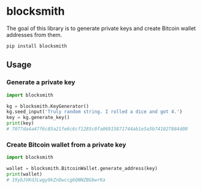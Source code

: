 # blocksmith
The goal of this library is to generate private keys and create Bitcoin wallet addresses from them.

```
pip install blocksmith
```

## Usage

### Generate a private key
```python
import blocksmith

kg = blocksmith.KeyGenerator()
kg.seed_input('Truly random string. I rolled a dice and got 4.')
key = kg.generate_key()
print(key)
# 7077da4a47f6c85a21fe6c6cf1285c0fa06915871744ab1e5a5b741027884d00

```

### Create Bitcoin wallet from a private key
```python
import blocksmith

wallet = blocksmith.BitcoinWallet.generate_address(key)
print(wallet)
# 19ybJVKdJLwgy9kZnDwccg6QNNZBGbwrKa

```
